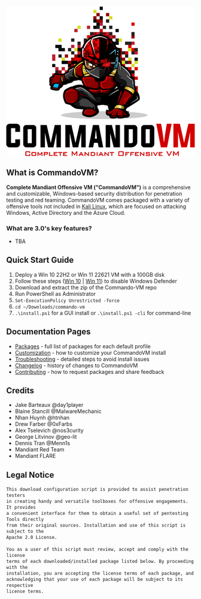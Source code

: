 ![CommandoLogo](Images/commando.png)

## What is CommandoVM?

**Complete Mandiant Offensive VM ("CommandoVM")** is a comprehensive and customizable, Windows-based security distribution for penetration testing and red teaming. CommandoVM comes packaged with a variety of offensive tools not included in [Kali Linux](https://www.kali.org/), which are focused on attacking Windows, Active Directory and the Azure Cloud.

### What are 3.0's key features?

- TBA

## Quick Start Guide

1) Deploy a Win 10 22H2 or Win 11 22621 VM with a 100GB disk
2) Follow these steps ([Win 10](https://superuser.com/questions/1757339/how-to-permanently-disable-windows-defender-real-time-protection-with-gpo) | [Win 11](https://www.makeuseof.com/permanently-disable-microsoft-defender-windows-11/)) to disable Windows Defender
3) Download and extract the zip of the Commando-VM repo
4) Run PowerShell as Administrator
5) `Set-ExecutionPolicy Unrestricted -force`
6) `cd ~/Downloads/commando-vm`
7) `.\install.ps1` for a GUI install or `.\install.ps1 -cli` for command-line

## Documentation Pages

- [Packages](Docs/Packages.md) - full list of packages for each default profile
- [Customization](Docs/Customization.md) - how to customize your CommandoVM install
- [Troubleshooting](Docs/Troubleshooting.md) - detailed steps to avoid install issues
- [Changelog](Docs/Changelog.md) - history of changes to CommandoVM
- [Contributing](Docs/Contributing.md) - how to request packages and share feedback

## Credits

- Jake Barteaux     @day1player
- Blaine Stancill   @MalwareMechanic
- Nhan Huynh        @htnhan
- Drew Farber       @0xFarbs
- Alex Tselevich    @nos3curity
- George Litvinov   @geo-lit
- Dennis Tran       @Menn1s
- Mandiant Red Team
- Mandiant FLARE

## Legal Notice

```
This download configuration script is provided to assist penetration testers
in creating handy and versatile toolboxes for offensive engagements. It provides 
a convenient interface for them to obtain a useful set of pentesting Tools directly 
from their original sources. Installation and use of this script is subject to the 
Apache 2.0 License.
 
You as a user of this script must review, accept and comply with the license
terms of each downloaded/installed package listed below. By proceeding with the
installation, you are accepting the license terms of each package, and
acknowledging that your use of each package will be subject to its respective
license terms.
```
